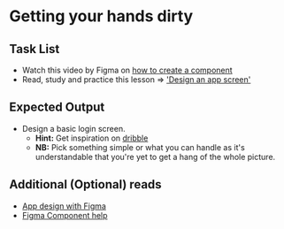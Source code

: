 # Getting your hands dirty

## Task List
- Watch this video by Figma on [how to create a component](https://www.youtube.com/watch?v=k8y9SRPB78Q)
- Read, study and practice this lesson => ['Design an app screen'](https://trydesignlab.com/figma-101-course/design-an-app-screen/)

## Expected Output
- Design a basic login screen.
  - **Hint:** Get inspiration on [dribble](https://dribbble.com/search/login)
  - **NB:** Pick something simple or what you can handle as it's understandable that you're yet to get a hang of the whole picture.

## Additional (Optional) reads
- [App design with Figma](https://home.et.utwente.nl/slootenvanf/uidessim/figma/4)
- [Figma Component help](https://help.figma.com/hc/en-us/categories/360002042553-Using-Figma#Components)
